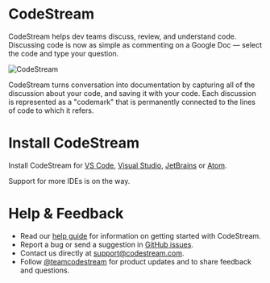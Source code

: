 # CodeStream

CodeStream helps dev teams discuss, review, and understand code. Discussing code is now as simple as commenting on a Google Doc — select the code and type your question.

![CodeStream](https://raw.githubusercontent.com/TeamCodeStream/CodeStream/master/images/animated/SpatialVSC2.gif)

CodeStream turns conversation into documentation by capturing all of the discussion about your code, and saving it with your code. Each discussion is represented as a "codemark" that is permanently connected to the lines of code to which it refers.

# Install CodeStream

Install CodeStream for [VS Code](https://marketplace.visualstudio.com/items?itemName=CodeStream.codestream), [Visual Studio](https://marketplace.visualstudio.com/items?itemName=CodeStream.codestream-vs), [JetBrains](https://plugins.jetbrains.com/plugin/12206-codestream) or [Atom](https://atom.io/packages/codestream).

Support for more IDEs is on the way.

# Help & Feedback

* Read our [help guide](https://docs.codestream.com/userguide/) for information on getting started with CodeStream. 
* Report a bug or send a suggestion in [GitHub issues](https://github.com/TeamCodeStream/CodeStream/issues).
* Contact us directly at support@codestream.com.
* Follow [@teamcodestream](http://twitter.com/teamcodestream) for product updates and to share feedback and questions.
